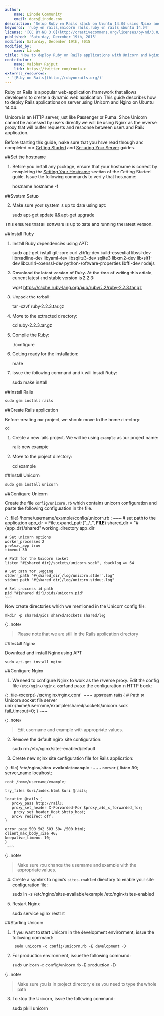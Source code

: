 ```yaml
---
author:
    name: Linode Community
    email: docs@linode.com
description: 'Setup Ruby on Rails stack on Ubuntu 14.04 using Nginx and Unicorn'
keywords: 'ruby on rails,unicorn rails,ruby on rails ubuntu 14.04'
license: '[CC BY-ND 3.0](http://creativecommons.org/licenses/by-nd/3.0/us/)'
published: 'Saturday, December 19th, 2015'
modified: Saturday, December 19th, 2015
modified_by:
    name: Linode
title: 'How to deploy Ruby on Rails applications with Unicorn and Nginx on Ubuntu 14.04'
contributor:
    name: Vaibhav Rajput
    link: https://twitter.com/rootaux
external_resources:
 - '[Ruby on Rails](http://rubyonrails.org/)'
---
```


Ruby on Rails is a popular web-application framework that allows developers to create a dynamic web application. This guide describes how to deploy Rails applications on server using Unicorn and Nginx on Ubuntu 14.04.

Unicorn is an HTTP server, just like Passenger or Puma. Since Unicorn cannot be accessed by users directly we will be using Nginx as the reverse proxy that will buffer requests and response between users and Rails application.

Before starting this guide, make sure that  you have read through and completed our [Getting Started](/docs/getting-started#debian-7--slackware--ubuntu-1404) and [Securing Your Server](/docs/security/securing-your-server/) guides.

##Set the hostname

1.  Before you install any package, ensure that your hostname is correct by completing the [Setting Your Hostname](/docs/getting-started#sph_setting-the-hostname) section of the Getting Started guide. Issue the following commands to verify that hostname:

    hostname
    hostname -f

##System Setup

2.  Make sure your system is up to date using apt:

    sudo apt-get update && apt-get upgrade

This ensures that all software is up to date and running the latest version.

##Install Ruby

1. Install Ruby dependencies using APT:

    sudo apt-get install git-core curl zlib1g-dev build-essential libssl-dev libreadline-dev libyaml-dev libsqlite3-dev sqlite3 libxml2-dev libxslt1-dev libcurl4-openssl-dev python-software-properties libffi-dev nodejs

2. Download the latest version of Ruby. At the time of writing this article, current latest and stable version is 2.2.3:

	wget https://cache.ruby-lang.org/pub/ruby/2.2/ruby-2.2.3.tar.gz

3. Unpack the tarball:	

	tar -xzvf ruby-2.2.3.tar.gz

4. Move to the extracted directory:

	cd ruby-2.2.3.tar.gz

5. Compile the Ruby:	

	./configure

6. Getting ready for the installation:

	make

7. Issue the following command and it will install Ruby:

	sudo make install

##Install Rails

	sudo gem install rails

##Create Rails application

Before creating our project, we should move to the home directory:

	cd

1. Create a new rails project. We will be using `example` as our project name:

	rails new example

2. Move to the project directory:

	cd example

##Install Unicorn

	sudo gem install unicorn

##Configure Unicorn

Create the file `config/unicorn.rb` which contains unicorn configuration and paste the following configuration in the file.

{: .file}
/home/username/example/config/unicorn.rb
:   ~~~
    # set path to the application
    app_dir = File.expand_path("../..", __FILE__)
    shared_dir = "#{app_dir}/shared"
    working_directory app_dir

    # Set unicorn options
    worker_processes 2
    preload_app true
    timeout 30

    # Path for the Unicorn socket
    listen "#{shared_dir}/sockets/unicorn.sock", :backlog => 64

    # Set path for logging
    stderr_path "#{shared_dir}/log/unicorn.stderr.log"
    stdout_path "#{shared_dir}/log/unicorn.stdout.log"

    # Set proccess id path
    pid "#{shared_dir}/pids/unicorn.pid"
    ~~~

Now create directories which we mentioned in the Unicorn config file:

	mkdir -p shared/pids shared/sockets shared/log

{: .note}
>
>Please note that we are still in the Rails application directory

##Install Nginx

Download and install Nginx using APT:

	sudo apt-get install nginx


##Configure Nginx

1. We need to configure Nginx to work as the reverse proxy. Edit the config file `/etc/nginx/nginx.conf`and paste the configuration in HTTP block:

{: .file-excerpt}
/etc/nginx/nginx.conf
:   ~~~
    upstream rails {
    # Path to Unicorn socket file
    server unix:/home/username/example/shared/sockets/unicorn.sock fail_timeout=0;
    }
    ~~~

{: .note}
>
> Edit username and example with appropriate values. 

2. Remove the default nginx site configuration:

	sudo rm /etc/nginx/sites-enabled/default

3. Create new nginx site configuration file for Rails application:

{: .file}
/etc/nginx/sites-available/example
:	~~~ 
    server {
    listen 80;
    server_name localhost;

    root /home/username/example;

    try_files $uri/index.html $uri @rails;

    location @rails {
       proxy_pass http://rails;
       proxy_set_header X-Forwarded-For $proxy_add_x_forwarded_for;
        proxy_set_header Host $http_host;
       proxy_redirect off;
    }

    error_page 500 502 503 504 /500.html;
    client_max_body_size 4G;
    keepalive_timeout 10;
    }
     ~~~

{: .note}
>
>Make sure you change the username and example with the appropriate values.

4. Create a symlink to nginx’s `sites-enabled` directory to enable your site configuration file:

	sudo ln -s /etc/nginx/sites-available/example /etc/nginx/sites-enabled
	
5. Restart Nginx

	sudo service nginx restart

##Starting Unicorn

1. If you want to start Unicorn in the development environment, issue the following command:

        sudo unicorn -c config/unicorn.rb -E development -D

2. For production environment, issue the following command:

	sudo unicorn -c config/unicorn.rb -E production -D
	    
{: .note}
>
>Make sure you is in project directory else you need to type the whole path	

3. To stop the Unicorn, issue the following command:

	sudo pkill unicorn
